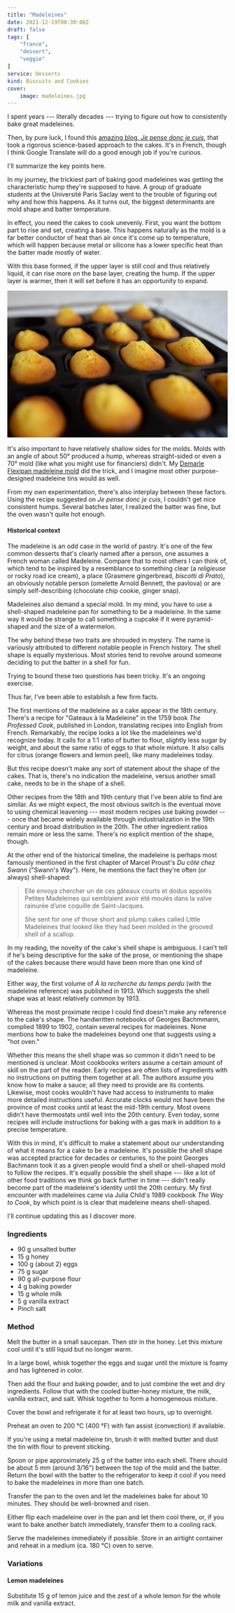 ```yaml
---
title: "Madeleines"
date: 2021-12-19T00:39:08Z
draft: false
tags: [
    "france",
    "dessert",
    "veggie"
]
service: Desserts
kind: Biscuits and Cookies
cover:
    image: madeleines.jpg
---
```


I spent years --- literally decades --- trying to figure out how to consistently bake great madeleines. 

Then, by pure luck, I found this [amazing blog, _Je pense donc je cuis_](https://jepensedoncjecuis.com/2022/09/reussissez-des-madeleines-moelleuses-et-bossues-a-tous-les-coups.html), that took a rigorous science-based approach to the cakes. It's in French, though I think Google Translate will do a good enough job if you're curious.

I'll summarize the key points here.

In my journey, the trickiest part of baking good madeleines was getting the characteristic hump they're supposed to have. A group of graduate students at the Université Paris Saclay went to the trouble of figuring out why and how this happens. As it turns out, the biggest determinants are mold shape and batter temperature.

In effect, you need the cakes to cook unevenly. First, you want the bottom part to rise and set, creating a base. This happens naturally as the mold is a far better conductor of heat than air once it's come up to temperature, which will happen because metal or silicone has a lower specific heat than the batter made mostly of water.

With this base formed, if the upper layer is still cool and thus relatively liquid, it can rise more on the base layer, creating the hump. If the upper layer is warmer, then it will set before it has an opportunity to expand.

![Madeleines with humps](baked.jpg)

It's also important to have relatively shallow sides for the molds. Molds with an angle of about 50° produced a hump, whereas straight-sided or even a 70° mold (like what you might use for financiers) didn't. My [Demarle Flexipan madeleine mold](https://www.sasademarle.com/store/flexible-molds/flexipan-origine/madeleines/) did the trick, and I imagine most other purpose-designed madeleine tins would as well.

From my own experimentation, there's also interplay between these factors. Using the recipe suggested on _Je pense donc je cuis_, I couldn't get nice consistent humps. Several batches later, I realized the batter was fine, but the oven wasn't quite hot enough.

#### Historical context

The madeleine is an odd case in the world of pastry. It's one of the few common desserts that's clearly named after a person, one assumes a French woman called Madeleine. Compare that to most others I can think of, which tend to be inspired by a resemblance to something clear (a _religieuse_ or rocky road ice cream), a place (Grasmere gingerbread, _biscotti di Prato_), an obviously notable person (omelette Arnold Bennett, the pavlova) or are simply self-describing (chocolate chip cookie, ginger snap).

Madeleines also demand a special mold. In my mind, you have to use a shell-shaped madeleine pan for something to be a madeleine. In the same way it would be strange to call something a cupcake if it were pyramid-shaped and the size of a watermelon.

The why behind these two traits are shrouded in mystery. The name is variously attributed to different notable people in French history. The shell shape is equally mysterious. Most stories tend to revolve around someone deciding to put the batter in a shell for fun.

Trying to bound these two questions has been tricky. It's an ongoing exercise.

Thus far, I've been able to establish a few firm facts.

The first mentions of the madeleine as a cake appear in the 18th century. There's a recipe for "Gateaux à la Madeleine" in the 1759 book _The Professed Cook_, published in London, translating recipes into English from French. Remarkably, the recipe looks a lot like the madeleines we'd recognize today. It calls for a 1:1 ratio of butter to flour, slightly less sugar by weight, and about the same ratio of eggs to that whole mixture. It also calls for citrus (orange flowers and lemon peel), like many madeleines today.

But this recipe doesn't make any sort of statement about the shape of the cakes. That is, there's no indication the madeleine, versus another small cake, needs to be in the shape of a shell.

Other recipes from the 18th and 19th century that I've been able to find are similar. As we might expect, the most obvious switch is the eventual move to using chemical leavening --- most modern recipes use baking powder --- once that became widely available through industrialization in the 19th century and broad distribution in the 20th. The other ingredient ratios remain more or less the same. There's no explicit mention of the shape, though.

At the other end of the historical timeline, the madeleine is perhaps most famously mentioned in the first chapter of Marcel Proust's _Du côté chez Swann_ ("Swann's Way"). Here, he mentions the fact they're often (or always) shell-shaped:

> Elle envoya chercher un de ces gâteaux courts et dodus appelés Petites Madeleines qui semblaient avoir été moulés dans la valve rainurée d’une coquille de Saint-Jacques.
>
> She sent for one of those short and plump cakes called Little Madeleines that looked like they had been molded in the grooved shell of a scallop.

In my reading, the novelty of the cake's shell shape is ambiguous. I can't tell if he's being descriptive for the sake of the prose, or mentioning the shape of the cakes because there would have been more than one kind of madeleine.

Either way, the first volume of _À la recherche du temps perdu_ (with the madeleine reference) was published in 1913. Which suggests the shell shape was at least relatively common by 1913.

Whereas the most proximate recipe I could find doesn't make any reference to the cake's shape. The handwritten notebooks of Georges Bachmmann, complied 1899 to 1902, contain several recipes for madeleines. None mentions how to bake the madeleines beyond one that suggests using a "hot oven."

Whether this means the shell shape was so common it didn't need to be mentioned is unclear. Most cookbooks writers assume a certain amount of skill on the part of the reader. Early recipes are often lists of ingredients with no instructions on putting them together at all. The authors assume you know how to make a sauce; all they need to provide are its contents. Likewise, most cooks wouldn't have had access to instruments to make more detailed instructions useful. Accurate clocks would not have been the province of most cooks until at least the mid-19th century. Most ovens didn't have thermostats until well into the 20th century. Even today, some recipes will include instructions for baking with a gas mark in addition to a precise temperature.

With this in mind, it's difficult to make a statement about our understanding of what it means for a cake to be a madeleine. It's possible the shell shape was accepted practice for decades or centuries, to the point Georges Bachmann took it as a given people would find a shell or shell-shaped mold to follow the recipes. It's equally possible the shell shape --- like a lot of other food traditions we think go back further in time --- didn't really become part of the madeleine's identity until the 20th century. My first encounter with madeleines came via Julia Child's 1989 cookbook _The Way to Cook_, by which point is is clear that madeleine means shell-shaped.

I'll continue updating this as I discover more.

### Ingredients

* 90 g unsalted butter
* 15 g honey
* 100 g (about 2) eggs
* 75 g sugar
* 90 g all-purpose flour
* 4 g baking powder
* 15 g whole milk
* 5 g vanilla extract
* Pinch salt

### Method

Melt the butter in a small saucepan. Then stir in the honey. Let this mixture cool until it's still liquid but no longer warm.

In a large bowl, whisk together the eggs and sugar until the mixture is foamy and has lightened in color.

Then add the flour and baking powder, and to just combine the wet and dry ingredients. Follow that with the cooled butter-honey mixture, the milk, vanilla extract, and salt. Whisk together to form a homogeneous mixture.

Cover the bowl and refrigerate it for at least two hours, up to overnight.

Preheat an oven to 200 °C (400 °F) with fan assist (convection) if available.

If you're using a metal madeleine tin, brush it with melted butter and dust the tin with flour to prevent sticking.

Spoon or pipe approximately 25 g of the batter into each shell. There should be about 5 mm (around 3/16") between the top of the mold and the batter. Return the bowl with the batter to the refrigerator to keep it cool if you need to bake the madeleines in more than one batch.

Transfer the pan to the oven and let the madeleines bake for about 10 minutes. They should be well-browned and risen.

Either flip each madeleine over in the pan and let them cool there, or, if you want to bake another batch immediately, transfer them to a cooling rack.

Serve the madeleines immediately if possible. Store in an airtight container and reheat in a medium (ca. 180 °C) oven to serve.

### Variations

#### Lemon madeleines

Substitute 15 g of lemon juice and the zest of a whole lemon for the whole milk and vanilla extract.
